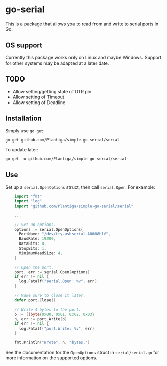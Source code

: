 go-serial
=========

This is a package that allows you to read from and write to serial ports in Go.


OS support
----------

Currently this package works only on Linux and maybe Windows. Support for other systems may be adapted at a later date.

TODO
----------
* Allow setting/getting state of DTR pin
* Allow setting of Timeout
* Allow setting of Deadline

Installation
------------

Simply use `go get`:

    go get github.com/Plantiga/simple-go-serial/serial

To update later:

    go get -u github.com/Plantiga/simple-go-serial/serial


Use
---

Set up a `serial.OpenOptions` struct, then call `serial.Open`. For example:

````go
    import "fmt"
    import "log"
    import "github.com/Plantiga/simple-go-serial/serial"

    ...

    // Set up options.
    options := serial.OpenOptions{
      PortName: "/dev/tty.usbserial-A8008HlV",
      BaudRate: 19200,
      DataBits: 8,
      StopBits: 1,
      MinimumReadSize: 4,
    }

    // Open the port.
    port, err := serial.Open(options)
    if err != nil {
      log.Fatalf("serial.Open: %v", err)
    }

    // Make sure to close it later.
    defer port.Close()

    // Write 4 bytes to the port.
    b := []byte{0x00, 0x01, 0x02, 0x03}
    n, err := port.Write(b)
    if err != nil {
      log.Fatalf("port.Write: %v", err)
    }

    fmt.Println("Wrote", n, "bytes.")
````

See the documentation for the `OpenOptions` struct in `serial/serial.go` for more
information on the supported options.
